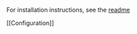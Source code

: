 For installation instructions, see the [readme](https://github.com/autodl-irssi-community/autodl-irssi/blob/master/README.md)

[[Configuration]]